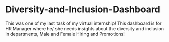 # Diversity-and-Inclusion-Dashboard
This was one of my last task of my virtual internship! This dashboard is for HR Manager where he/ she needs insights about the diversity and inclusion in departments, Male and Female Hiring and Promotions!
